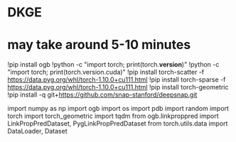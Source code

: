# DKGE
# may take around 5-10 minutes
!pip install ogb
!python -c "import torch; print(torch.__version__)"
!python -c "import torch; print(torch.version.cuda)"
!pip install torch-scatter -f https://data.pyg.org/whl/torch-1.10.0+cu111.html
!pip install torch-sparse -f https://data.pyg.org/whl/torch-1.10.0+cu111.html
!pip install torch-geometric
!pip install -q git+https://github.com/snap-stanford/deepsnap.git

import numpy as np
import ogb
import os
import pdb
import random
import torch
import torch_geometric
import tqdm
from ogb.linkproppred import LinkPropPredDataset, PygLinkPropPredDataset
from torch.utils.data import DataLoader, Dataset
